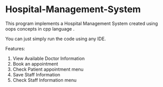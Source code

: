 # Hospital-Management-System 
This program implements a Hospital Management System created using oops concepts in cpp language .

You can just simply run the code using any IDE.

Features:
1) View Available Doctor Information
2) Book an appointment
3) Check Patient appointment menu
4) Save Staff Information
5) Check Staff Information menu
